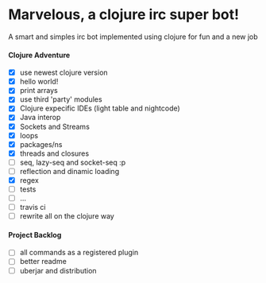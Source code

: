 # Marvelous, a clojure irc super bot!

A smart and simples irc bot implemented using clojure for fun and a new job

#### Clojure Adventure

- [x] use newest clojure version
- [x] hello world!
- [x] print arrays
- [x] use third 'party' modules
- [x] Clojure expecific IDEs (light table and nightcode)
- [x] Java interop
- [x] Sockets and Streams
- [x] loops
- [x] packages/ns
- [x] threads and closures
- [ ] seq, lazy-seq and socket-seq :p
- [ ] reflection and dinamic loading
- [x] regex
- [ ] tests
- [ ] ...
- [ ] travis ci
- [ ] rewrite all on the clojure way

#### Project Backlog

- [ ] all commands as a registered plugin
- [ ] better readme
- [ ] uberjar and distribution
